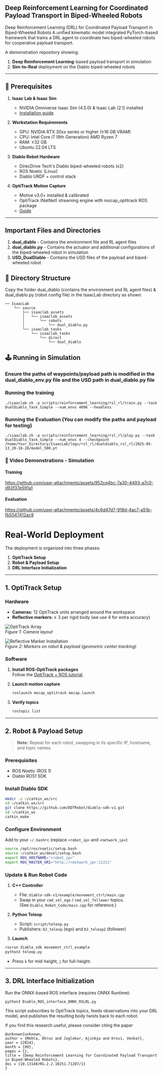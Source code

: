 ## Deep Reinforcement Learning for Coordinated Payload Transport in Biped-Wheeled Robots
Deep Reinforcement Learning (DRL) for Coordinated Payload Transport in Biped-Wheeled Robots  A unified kinematic model integrated PyTorch-based framework that trains a DRL agent to coordinate two biped-wheeled robots for cooperative payload transport.

A demonstration repository showing:

1. **Deep Reinforcement Learning**-based payload transport in simulation
2. **Sim-to-Real** deployment on the Diablo biped-wheeled robots

---

## 🚀 Prerequisites

1. **Isaac Lab & Isaac Sim** 
   - NVIDIA Omniverse Isaac Sim (4.5.0) & Isaac Lab (2.1) installed 
   - [Installation guide](https://isaac-sim.github.io/IsaacLab/main/source/setup/installation/index.html)

2. **Workstation Requirements** 
   - GPU: NVIDIA RTX 30xx series or higher (≥16 GB VRAM) 
   - CPU: Intel Core i7 (9th Generation) AMD Ryzen 7
   - RAM: ≥32 GB 
   - Ubuntu 22.04 LTS

3. **Diablo Robot Hardware** 
   - DirecDrive Tech's Diablo biped-wheeled robots (x2)
   - ROS Noetic (Linux) 
   - Diablo URDF + control stack

4. **OptiTrack Motion Capture** 
   - Motive v3.0+ installed & calibrated 
   - OptiTrack (NatNet) streaming engine with mocap_optitrack ROS package
   - [Guide](https://tuw-cpsg.github.io/tutorials/optitrack-and-ros/)

---
## Important Files and Directories
1. **dual_diablo** - Contains the environment file and RL agent files
2. **dual_diablo.py** - Contains the actuator and additional configurations of the biped-wheeled robot in simulation
3. **USD_DualDiablo** - Contains the USD files of the payload and biped-wheeled robot 

## 📁 Directory Structure

Copy the folder dual_diablo (contains the environment and RL agent files) & dual_diablo.py (robot config file) in the IsaacLab directory as shown:
```
── IsaacLab
    └── source
        ├── isaaclab_assets
        │   └── isaaclab_assets
        │       └── robots
        │           └── dual_diablo.py
        └── isaaclab_tasks
            └── isaaclab_tasks
                └── direct
                    └── dual_diablo
```
## 🕹️ Running in Simulation
### Ensure the paths of waypoints/payload path is modified in the dual_diablo_env.py file and the USD path in dual_diablo.py file
### Running the training
```
./isaaclab.sh -p scripts/reinforcement_learning/rsl_rl/train.py --task DualDiablo_Task_Simple --num_envs 4096 --headless
```

### Running the Evaluation (You can modify the paths and payload for testing)
```
./isaaclab.sh -p scripts/reinforcement_learning/rsl_rl/play.py --task DualDiablo_Task_Simple --num_envs 4 --checkpoint /home/Your_Directory/IsaacLab/logs/rsl_rl/dualdiablo_rsl_rl/2025-05-13_20-18-28/model_500.pt
```
### 🎥 Video Demonstrations - Simulation
#### Training
https://github.com/user-attachments/assets/952ce4bc-7a30-4493-a7c0-d93f37e591a1

#### Evaluation
https://github.com/user-attachments/assets/4c6d47d7-918d-4ac7-a51b-fb5547412ac9

# Real-World Deployment

The deployment is organized into three phases:

1. **OptiTrack Setup**
2. **Robot & Payload Setup**
3. **DRL Interface Initialization**

---

## 1. OptiTrack Setup

### Hardware

- **Cameras:** 12 OptiTrack units arranged around the workspace  
- **Reflective markers:** ≥ 3 per rigid body (we use 4 for extra accuracy)

![OptiTrack Array](Images/Optitrack_Array.png)  
*Figure 1: Camera layout*

![Reflective Marker Installation](Images/Markers.png)  
*Figure 2: Markers on robot & payload (geometric center tracking)*

### Software

1. **Install ROS‑OptiTrack packages**  
   Follow the [OptiTrack + ROS tutorial](https://tuw-cpsg.github.io/tutorials/optitrack-and-ros/).

2. **Launch motion capture**  
   ```bash
   roslaunch mocap_optitrack mocap.launch
   ```

3. **Verify topics**  
   ```bash
   rostopic list
   ```

---

## 2. Robot & Payload Setup

> **Note:** Repeat for each robot, swapping in its specific IP, hostname, and topic names.

### Prerequisites

- ROS Noetic (ROS 1)  
- Diablo ROS1 SDK

### Install Diablo SDK

```bash
mkdir -p ~/catkin_ws/src
cd ~/catkin_ws/src
git clone https://github.com/DDTRobot/diablo-sdk-v1.git
cd ~/catkin_ws
catkin_make
```

### Configure Environment

Add to your `~/.bashrc` (replace `<robot_ip>` and `<network_ip>`):

```bash
source /opt/ros/noetic/setup.bash
source ~/catkin_ws/devel/setup.bash
export ROS_HOSTNAME="<robot_ip>"
export ROS_MASTER_URI="http://<network_ip>:11311"
```

### Update & Run Robot Code

1. **C++ Controller**  
   - File: `diablo-sdk-v1/example/movement_ctrl/main.cpp`  
   - Swap in your `cmd_vel_ego` / `cmd_vel_follower` topics.  
   (See `Diablo_Robot_Code/main.cpp` for reference.)

2. **Python Teleop**  
   - Script: `script/teleop.py`  
   - Publishers: `DJ_teleop` (ego) and `DJ_teleop2` (follower)

3. **Launch**

```bash
rosrun diablo_sdk movement_ctrl_example
python3 teleop.py
```

- Press `k` for mid-height, `j` for full-height.

---

## 3. DRL Interface Initialization

Run the ONNX-based ROS interface (requires ONNX Runtime):

```bash
python3 Diablo_ROS_interface_ONNX_RSLRL.py
```
This script subscribes to OptiTrack topics, feeds observations into your DRL model, and publishes the resulting body twists back to each robot.

If you find this research useful, please consider citing the paper
```
@unknown{unknown,
author = {Mehta, Dhruv and Joglekar, Ajinkya and Krovi, Venkat},
year = {2024},
month = {09},
pages = {},
title = {Deep Reinforcement Learning for Coordinated Payload Transport in Biped-Wheeled Robots},
doi = {10.13140/RG.2.2.10251.71207/1}
}
```


